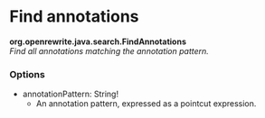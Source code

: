 # Find annotations

**org.openrewrite.java.search.FindAnnotations**  
_Find all annotations matching the annotation pattern._

### Options

* annotationPattern: String!
  * An annotation pattern, expressed as a pointcut expression.


